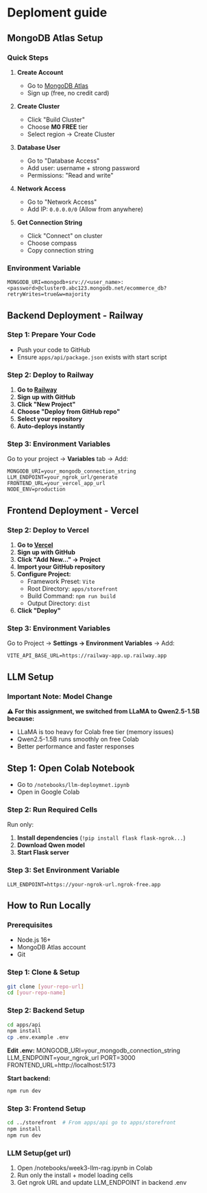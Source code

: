 # Deploment guide

## MongoDB Atlas Setup

### Quick Steps

1. **Create Account**
   - Go to [MongoDB Atlas](https://www.mongodb.com/cloud/atlas/register)
   - Sign up (free, no credit card)

2. **Create Cluster**
   - Click "Build Cluster"
   - Choose **M0 FREE** tier
   - Select region → Create Cluster

3. **Database User**
   - Go to "Database Access"
   - Add user: username + strong password
   - Permissions: "Read and write"

4. **Network Access**
   - Go to "Network Access"  
   - Add IP: `0.0.0.0/0` (Allow from anywhere)

5. **Get Connection String**
   - Click "Connect" on cluster
   - Choose compass
   - Copy  connection string

### Environment Variable

```env
MONGODB_URI=mongodb+srv://<user_name>:<password>@cluster0.abc123.mongodb.net/ecommerce_db?retryWrites=true&w=majority
```

## Backend Deployment - Railway 

### Step 1: Prepare Your Code

- Push your code to GitHub
- Ensure `apps/api/package.json` exists with start script

### Step 2: Deploy to Railway

1. **Go to [Railway](https://railway.app)**
2. **Sign up with GitHub**
3. **Click "New Project"**
4. **Choose "Deploy from GitHub repo"**
5. **Select your repository**
6. **Auto-deploys instantly**

### Step 3: Environment Variables

Go to your project → **Variables** tab → Add:

```env
MONGODB_URI=your_mongodb_connection_string
LLM_ENDPOINT=your_ngrok_url/generate
FRONTEND_URL=your_vercel_app_url
NODE_ENV=production 
```

## Frontend Deployment - Vercel 

### Step 2: Deploy to Vercel

1. **Go to [Vercel](https://vercel.com)**
2. **Sign up with GitHub**
3. **Click "Add New..." → Project**
4. **Import your GitHub repository**
5. **Configure Project:**
   - Framework Preset: `Vite`
   - Root Directory: `apps/storefront`
   - Build Command: `npm run build`
   - Output Directory: `dist`
6. **Click "Deploy"**

### Step 3: Environment Variables

Go to Project → **Settings → Environment Variables** → Add:

```env
VITE_API_BASE_URL=https://railway-app.up.railway.app
```

## LLM Setup

### Important Note: Model Change

**⚠️ For this assignment, we switched from LLaMA to Qwen2.5-1.5B because:**

- LLaMA is too heavy for Colab free tier (memory issues)
- Qwen2.5-1.5B runs smoothly on free Colab
- Better performance and faster responses

## Step 1: Open Colab Notebook

- Go to `/notebooks/llm-deploymnet.ipynb`
- Open in Google Colab

### Step 2: Run Required Cells

Run only:

1. **Install dependencies** (`!pip install flask flask-ngrok...`) 
2. **Download Qwen model**  
3. **Start Flask server**

### Step 3: Set Environment Variable  

```env
LLM_ENDPOINT=https://your-ngrok-url.ngrok-free.app
```

## How to Run Locally

### Prerequisites

- Node.js 16+  
- MongoDB Atlas account
- Git

### Step 1: Clone & Setup

```bash
git clone [your-repo-url]
cd [your-repo-name]
```

### Step 2: Backend Setup

```bash
cd apps/api
npm install
cp .env.example .env
```

**Edit .env:**
MONGODB_URI=your_mongodb_connection_string
LLM_ENDPOINT=your_ngrok_url
PORT=3000
FRONTEND_URL=http://localhost:5173

**Start backend:**

```bash
npm run dev
```

### Step 3: Frontend Setup

```bash
cd ../storefront  # From apps/api go to apps/storefront
npm install
npm run dev
```

### LLM Setup(get url)

1. Open /notebooks/week3-llm-rag.ipynb in Colab
2. Run only the install + model loading cells
3. Get ngrok URL and update LLM_ENDPOINT in backend .env


